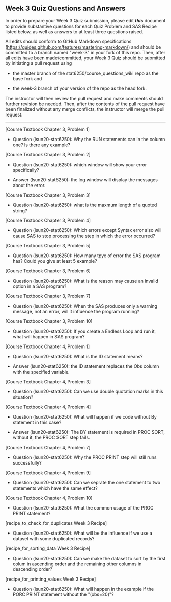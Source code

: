 
## Week 3 Quiz Questions and Answers

In order to prepare your Week 3 Quiz submission, please edit ***this*** document to provide substantive questions for each Quiz Problem and SAS Recipe listed below, as well as answers to at least three questions raised.

All edits should conform to GitHub Markdown specifications (https://guides.github.com/features/mastering-markdown/) and should be committed to a branch named "week-3" in your fork of this repo. Then, after all edits have been made/committed, your Week 3 Quiz should be submitted by initiating a pull request using

- the master branch of the stat6250/course_questions_wiki repo as the base fork and

- the week-3 branch of your version of the repo as the head fork.

The instructor will then review the pull request and make comments should further revision be needed. Then, after the contents of the pull request have been finalized without any merge conflicts, the instructor will merge the pull request.

********************************************************************************



[Course Textbook Chapter 3, Problem 1]
- Question (lsun20-stat6250): Why the RUN statements can in the column one? Is there any example?


[Course Textbook Chapter 3, Problem 2]
- Question (lsun20-stat6250): which window will show your error specifically?

- Answer (lsun20-stat6250): the log window will display the messages about the error.

[Course Textbook Chapter 3, Problem 3]
- Question (lsun20-stat6250): what is the maxmum length of a quoted string?

 
[Course Textbook Chapter 3, Problem 4]
- Question (lsun20-stat6250): Which errors except Syntax error also will cause SAS to stop processing the step in which the error occurred?


[Course Textbook Chapter 3, Problem 5] 
- Question (lsun20-stat6250): How many tpye of error the SAS program has? Could you give at least 5 example?


[Course Textbook Chapter 3, Problem 6]
- Question (lsun20-stat6250): What is the reason may cause an invalid option in a SAS program?


[Course Textbook Chapter 3, Problem 7]
- Question (lsun20-stat6250): When the SAS produces only a warning message, not an error, will it influence the program running?


[Course Textbook Chapter 3, Problem 10]
- Question (lsun20-stat6250): If you create a Endless Loop and run it, what will happen in SAS program?


[Course Textbook Chapter 4, Problem 1]
- Question (lsun20-stat6250): What is the ID statement means?

- Answer (lsun20-stat6250): the ID statement replaces the Obs column with the specified variable.

[Course Textbook Chapter 4, Problem 3]
- Question (lsun20-stat6250): Can we use double quotation marks in this situation?


[Course Textbook Chapter 4, Problem 4]
- Question (lsun20-stat6250): What will happen if we code without By statement in this case?

- Answer (lsun20-stat6250): The BY statement is required in PROC SORT, without it, the PROC SORT step fails.

[Course Textbook Chapter 4, Problem 7]
- Question (lsun20-stat6250): Why the PROC PRINT step will still runs successfully?


[Course Textbook Chapter 4, Problem 9]
- Question (lsun20-stat6250): Can we seprate the one statement to two statements which have the same effect?


[Course Textbook Chapter 4, Problem 10]
- Question (lsun20-stat6250): What the common usage of the PROC PRINT statement?


[recipe_to_check_for_duplicates Week 3 Recipe]
- Question (lsun20-stat6250): What will be the influence if we use a dataset with some duplicated records?


[recipe_for_sorting_data Week 3 Recipe]
- Question (lsun20-stat6250): Can we make the dataset to sort by the first colum in ascending order and the remaining other columns in descending order?


[recipe_for_printing_values Week 3 Recipe]
- Question (lsun20-stat6250): What will happen in the example if the PORC PRINT statement without the "(obs=20)"?

